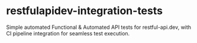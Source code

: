 # restfulapidev-integration-tests
Simple automated Functional &amp; Automated API tests for restful-api.dev, with CI pipeline integration for seamless test execution.
